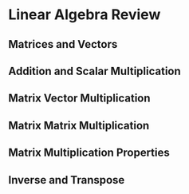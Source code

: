 # Linear Algebra Review

## Matrices and Vectors
## Addition and Scalar Multiplication
## Matrix Vector Multiplication
## Matrix Matrix Multiplication
## Matrix Multiplication Properties
## Inverse and Transpose
